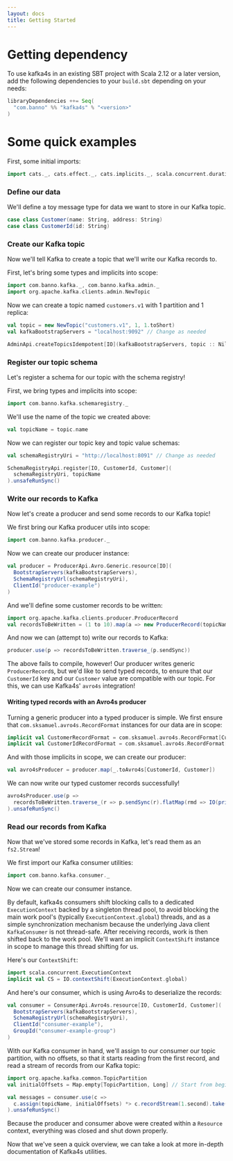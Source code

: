 ```yaml
---
layout: docs
title: Getting Started
---
```


# Getting dependency

To use kafka4s in an existing SBT project with Scala 2.12 or a later version, add the following dependencies to your
`build.sbt` depending on your needs:

```scala
libraryDependencies ++= Seq(
  "com.banno" %% "kafka4s" % "<version>"
)
```

# Some quick examples

First, some initial imports:
```scala mdoc
import cats._, cats.effect._, cats.implicits._, scala.concurrent.duration._
```

### Define our data

We'll define a toy message type for data we want to store in our Kafka topic.

```scala mdoc
case class Customer(name: String, address: String)
case class CustomerId(id: String)
```

### Create our Kafka topic

Now we'll tell Kafka to create a topic that we'll write our Kafka records to.

First, let's bring some types and implicits into scope:

```scala mdoc
import com.banno.kafka._, com.banno.kafka.admin._
import org.apache.kafka.clients.admin.NewTopic
```

Now we can create a topic named `customers.v1` with 1 partition and 1 replica:

```scala mdoc
val topic = new NewTopic("customers.v1", 1, 1.toShort)
val kafkaBootstrapServers = "localhost:9092" // Change as needed
```

```scala mdoc:compile-only
AdminApi.createTopicsIdempotent[IO](kafkaBootstrapServers, topic :: Nil).unsafeRunSync()
```

### Register our topic schema

Let's register a schema for our topic with the schema registry!

First, we bring types and implicits into scope:

```scala mdoc
import com.banno.kafka.schemaregistry._
```

We'll use the name of the topic we created above:

```scala mdoc
val topicName = topic.name
```

Now we can register our topic key and topic value schemas:

```scala mdoc
val schemaRegistryUri = "http://localhost:8091" // Change as needed
```

```scala mdoc:compile-only
SchemaRegistryApi.register[IO, CustomerId, Customer](
  schemaRegistryUri, topicName
).unsafeRunSync()
```

### Write our records to Kafka

Now let's create a producer and send some records to our Kafka topic!

We first bring our Kafka producer utils into scope:

```scala mdoc
import com.banno.kafka.producer._
```

Now we can create our producer instance:

```scala mdoc
val producer = ProducerApi.Avro.Generic.resource[IO](
  BootstrapServers(kafkaBootstrapServers),
  SchemaRegistryUrl(schemaRegistryUri),
  ClientId("producer-example")
)
```

And we'll define some customer records to be written:

```scala mdoc
import org.apache.kafka.clients.producer.ProducerRecord
val recordsToBeWritten = (1 to 10).map(a => new ProducerRecord(topicName, CustomerId(a.toString), Customer(s"name-${a}", s"address-${a}"))).toVector
```

And now we can (attempt to) write our records to Kafka:

```scala mdoc:fail
producer.use(p => recordsToBeWritten.traverse_(p.sendSync))
```

The above fails to compile, however! Our producer writes generic
`ProducerRecord`s, but we'd like to send typed records, to ensure that
our `CustomerId` key and our `Customer` value are compatible with our
topic. For this, we can use Kafka4s' `avro4s` integration!

#### Writing typed records with an Avro4s producer

Turning a generic producer into a typed producer is simple. We first ensure that `com.sksamuel.avro4s.RecordFormat` instances for our data are in scope:

```scala mdoc
implicit val CustomerRecordFormat = com.sksamuel.avro4s.RecordFormat[Customer]
implicit val CustomerIdRecordFormat = com.sksamuel.avro4s.RecordFormat[CustomerId]

```

And with those implicits in scope, we can create our producer:

```scala mdoc
val avro4sProducer = producer.map(_.toAvro4s[CustomerId, Customer])
```

We can now write our typed customer records successfully!

```scala mdoc:compile-only
avro4sProducer.use(p =>
  recordsToBeWritten.traverse_(r => p.sendSync(r).flatMap(rmd => IO(println(s"Wrote record to ${rmd}"))))
).unsafeRunSync()
```

### Read our records from Kafka

Now that we've stored some records in Kafka, let's read them as an `fs2.Stream`!

We first import our Kafka consumer utilities:
```scala mdoc
import com.banno.kafka.consumer._
```

Now we can create our consumer instance.

By default, kafka4s consumers shift blocking calls to a dedicated `ExecutionContext` backed by a singleton thread pool, to avoid blocking the main work pool's (typically `ExecutionContext.global`) threads, and as a simple synchronization mechanism because the underlying Java client `KafkaConsumer` is not thread-safe. After receiving records, work is then shifted back to the work pool. We'll want an implicit `ContextShift` instance in scope to manage this thread shifting for us.

Here's our `ContextShift`:

```scala mdoc
import scala.concurrent.ExecutionContext
implicit val CS = IO.contextShift(ExecutionContext.global)
```

And here's our consumer, which is using Avro4s to deserialize the records:

```scala mdoc
val consumer = ConsumerApi.Avro4s.resource[IO, CustomerId, Customer](
  BootstrapServers(kafkaBootstrapServers),
  SchemaRegistryUrl(schemaRegistryUri),
  ClientId("consumer-example"),
  GroupId("consumer-example-group")
)
```

With our Kafka consumer in hand, we'll assign to our consumer our topic partition, with no offsets, so that it starts reading from the first record, and read a stream of records from our Kafka topic:
```scala mdoc
import org.apache.kafka.common.TopicPartition
val initialOffsets = Map.empty[TopicPartition, Long] // Start from beginning
```

```scala mdoc:compile-only
val messages = consumer.use(c =>
  c.assign(topicName, initialOffsets) *> c.recordStream(1.second).take(5).compile.toVector
).unsafeRunSync()
```

Because the producer and consumer above were created within a `Resource` context, everything was closed and shut down properly.

Now that we've seen a quick overview, we can take a look at more in-depth documentation of Kafka4s utilities.
